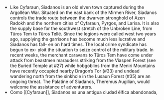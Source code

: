 - Like Cyfaraun, Siadanos is an old elven town captured during
  the Argollëan War. Situated on the east bank of the Mirmen
  River, Siadanos controls the trade route between the dwarven
  stronghold of Azen Radokh and the northern cities of Cyfaraun,
  Pyrgos, and Larisa. It is also the supply base for the southwest
  stretch of the Unbroken Line, from Türos Tem to Türos Tellë.
  Since the legions were called west two years ago, supplying the
  garrisons has become much less lucrative and Siadanos has fall-
  en on hard times. The local crime syndicate has begun to ex-
  ploit the situation to seize control of the military trade. In recent
  weeks, the merchant caravans to Türos Tem have come under
  attack from beastmen marauders striking from the Viaspen
  Forest (see the Buried Temple at #27) while hobgoblins from
  the Meniri Mountains have recently occupied nearby Dragon’s
  Tor (#33) and undead wandering north from the sinkhole in
  the Lusaun Forest (#35) are an ongoing threat. The Palatine of
  Siadanos, Theremus Augilian, would welcome the assistance of
  adventurers.
- Como [[Cyfaraun]], Siadanos es una antigua ciudad élfica abandonada,
